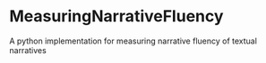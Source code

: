# MeasuringNarrativeFluency
A python implementation for measuring narrative fluency of textual narratives
